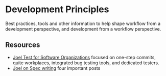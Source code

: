 # Development Principles

Best practices, tools and other information to help shape workflow from a development perspective, and development from a workflow perspective.

## Resources

- [Joel Test for Software Organizations](http://www.joelonsoftware.com/articles/fog0000000043.html) focused on one-step commits, quite workplaces, integrated bug testing tools, and dedicated testers.
- [Joel on Spec writing](http://www.joelonsoftware.com/articles/fog0000000036.html) four important posts
